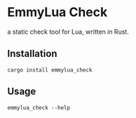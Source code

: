 # EmmyLua Check

a static check tool for Lua, written in Rust.

## Installation

```shell
cargo install emmylua_check
```

## Usage

```shell
emmylua_check --help
```
